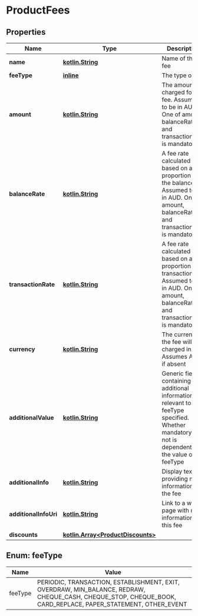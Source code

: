 # ProductFees

## Properties
Name | Type | Description | Notes
------------ | ------------- | ------------- | -------------
**name** | [**kotlin.String**](.md) | Name of the fee | 
**feeType** | [**inline**](#FeeTypeEnum) | The type of fee | 
**amount** | [**kotlin.String**](.md) | The amount charged for the fee. Assumed to be in AUD. One of amount, balanceRate and transactionRate is mandatory |  [optional]
**balanceRate** | [**kotlin.String**](.md) | A fee rate calculated based on a proportion of the balance. Assumed to be in AUD. One of amount, balanceRate and transactionRate is mandatory |  [optional]
**transactionRate** | [**kotlin.String**](.md) | A fee rate calculated based on a proportion of a transaction. Assumed to be in AUD. One of amount, balanceRate and transactionRate is mandatory |  [optional]
**currency** | [**kotlin.String**](.md) | The currency the fee will be charged in. Assumes AUD if absent |  [optional]
**additionalValue** | [**kotlin.String**](.md) | Generic field containing additional information relevant to the feeType specified. Whether mandatory or not is dependent on the value of feeType |  [optional]
**additionalInfo** | [**kotlin.String**](.md) | Display text providing more information on the fee |  [optional]
**additionalInfoUri** | [**kotlin.String**](.md) | Link to a web page with more information on this fee |  [optional]
**discounts** | [**kotlin.Array&lt;ProductDiscounts&gt;**](ProductDiscounts.md) |  |  [optional]

<a name="FeeTypeEnum"></a>
## Enum: feeType
Name | Value
---- | -----
feeType | PERIODIC, TRANSACTION, ESTABLISHMENT, EXIT, OVERDRAW, MIN_BALANCE, REDRAW, CHEQUE_CASH, CHEQUE_STOP, CHEQUE_BOOK, CARD_REPLACE, PAPER_STATEMENT, OTHER_EVENT
